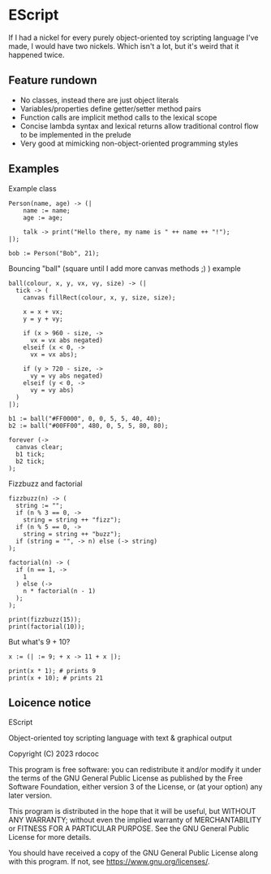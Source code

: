 # EScript

If I had a nickel for every purely object-oriented toy scripting language I've made, I would have two nickels. Which isn't a lot, but it's weird that it happened twice.

## Feature rundown

* No classes, instead there are just object literals
* Variables/properties define getter/setter method pairs
* Function calls are implicit method calls to the lexical scope
* Concise lambda syntax and lexical returns allow traditional control flow to be implemented in the prelude
* Very good at mimicking non-object-oriented programming styles

## Examples

Example class

```
Person(name, age) -> (|
    name := name;
    age := age;
    
    talk -> print("Hello there, my name is " ++ name ++ "!");
|);

bob := Person("Bob", 21);
```

Bouncing "ball" (square until I add more canvas methods ;) ) example

```
ball(colour, x, y, vx, vy, size) -> (|
  tick -> (
    canvas fillRect(colour, x, y, size, size);

    x = x + vx;
    y = y + vy;

    if (x > 960 - size, ->
      vx = vx abs negated)
    elseif (x < 0, ->
      vx = vx abs);
  
    if (y > 720 - size, ->
      vy = vy abs negated)
    elseif (y < 0, ->
      vy = vy abs)
  )
|);

b1 := ball("#FF0000", 0, 0, 5, 5, 40, 40);
b2 := ball("#00FF00", 480, 0, 5, 5, 80, 80);

forever (->
  canvas clear;
  b1 tick;
  b2 tick;
);
```

Fizzbuzz and factorial

```
fizzbuzz(n) -> (
  string := "";
  if (n % 3 == 0, ->
    string = string ++ "fizz");
  if (n % 5 == 0, ->
    string = string ++ "buzz");
  if (string = "", -> n) else (-> string)
);

factorial(n) -> (
  if (n == 1, ->
    1
  ) else (->
    n * factorial(n - 1)
  );
);

print(fizzbuzz(15));
print(factorial(10));
```

But what's 9 + 10?

```
x := (| := 9; + x -> 11 + x |);

print(x * 1); # prints 9
print(x + 10); # prints 21
```



## Loicence notice

EScript

Object-oriented toy scripting language with text & graphical output

Copyright (C) 2023 rdococ

This program is free software: you can redistribute it and/or modify
it under the terms of the GNU General Public License as published by
the Free Software Foundation, either version 3 of the License, or
(at your option) any later version.

This program is distributed in the hope that it will be useful,
but WITHOUT ANY WARRANTY; without even the implied warranty of
MERCHANTABILITY or FITNESS FOR A PARTICULAR PURPOSE.  See the
GNU General Public License for more details.

You should have received a copy of the GNU General Public License
along with this program.  If not, see <https://www.gnu.org/licenses/>.